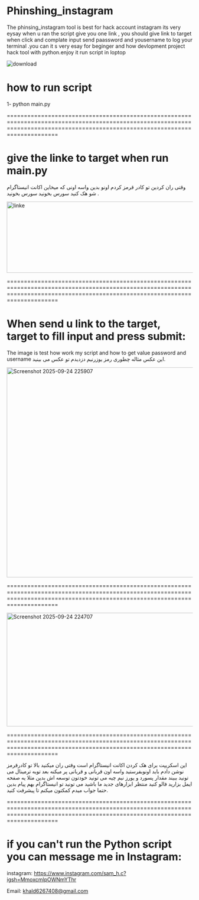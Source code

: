 # Phinshing_instagram
The phinsing_instagram tool is best for hack account instagram its very eysay when u ran the script give you one link , you should give link to target when click and complate input send paassword and yousername to log your terminal .you can it s very esay for beginger and how devlopment project hack tool with python.enjoy it 
run script in loptop 





![download](https://github.com/user-attachments/assets/3d14f412-760f-4ea3-8102-23733f89d5ed)






# how to run script


 1- python main.py

 
=================================================================================================================================================================================

# give the linke to target when run main.py

وقتی ران کردین تو کادر قرمز کردم اونو بدین واسه اونی که میخاین اکانت انیستاگرام شو هک کنید سورس بخونید سورس بخونید .
	
<img width="924" height="193" alt="linke" src="https://github.com/user-attachments/assets/b16c68c8-66e8-4671-9e91-476199ad5f9e" />


=================================================================================================================================================================================

# When send u link to the target, target to fill input and press submit:

The image is test how work my script and how to get value password and username 
این عکس مثاله چطوری رمز یوزرنیم دزدیدم تو عکس می بینید.


<img width="1220" height="569" alt="Screenshot 2025-09-24 225907" src="https://github.com/user-attachments/assets/588a7ca4-6de4-4ac2-803c-dd6da5f40468" />



=================================================================================================================================================================================




<img width="1125" height="308" alt="Screenshot 2025-09-24 224707" src="https://github.com/user-attachments/assets/4890cef0-1262-43a7-90ca-8c332a39b53d" />




=================================================================================================================================================================================




این اسکریپت برای هک کردن اکانت انیستاگرام است وقتی ران میکنید بالا تو کادرقرمز نوشن دادم باید اونوبفرستید واسه اون قربانی و قربانی پر میکنه بعد تویه ترمینال می تونید ببیند مقدار پسورد و یورز نیم چیه می تونید خودتون توسعه اش بدین مثلا یه صفحه ایمل بزارید فالو کنید منتظر ابزارهای جدید ما باشید می تونید تو انیستاگرام بهم پیام بدین حتما جواب میدم کمکتون میکنم تا پیشرفت کنید.




=================================================================================================================================================================================


# if you can't run the Python script you can message me in Instagram:



instagram: https://www.instagram.com/sam_h.c?igsh=MmoxcmlpOWNmYThr

Email:  khald6267408@gmail.com

